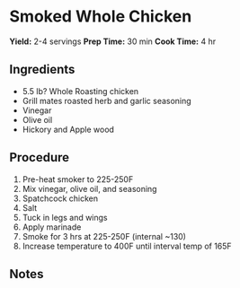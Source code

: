 # Smoked Whole Chicken
**Yield:** 2-4 servings
**Prep Time:** 30 min
**Cook Time:** 4 hr

## Ingredients
- 5.5 lb? Whole Roasting chicken
- Grill mates roasted herb and garlic seasoning
- Vinegar
- Olive oil
- Hickory and Apple wood

## Procedure
1. Pre-heat smoker to 225-250F
2. Mix vinegar, olive oil, and seasoning
3. Spatchcock chicken
4. Salt
6. Tuck in legs and wings
7. Apply marinade
8. Smoke for 3 hrs at 225-250F (internal ~130)
9. Increase temperature to 400F until interval temp of 165F

## Notes

